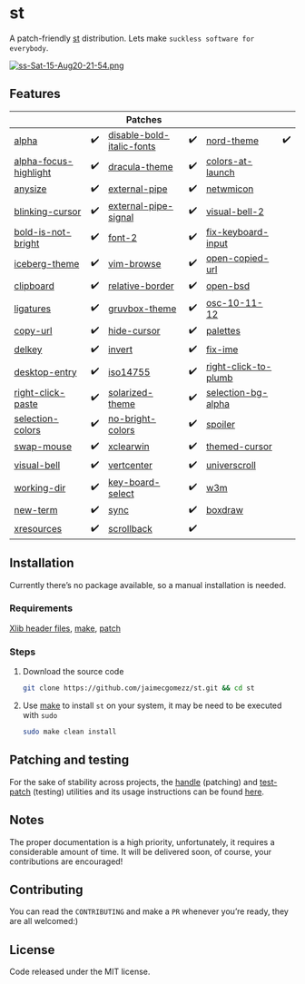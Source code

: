 # st

A patch-friendly [st](https://st.suckless.org/) distribution. Lets make `suckless software for everybody`.

[![ss-Sat-15-Aug20-21-54.png](https://i.postimg.cc/zfKKZKFs/ss-Sat-15-Aug20-21-54.png)](https://postimg.cc/GB3HvBNK)

## Features

|                                                              |      | Patches                                                      |      |                                                              |      |
| ------------------------------------------------------------ | ---- | ------------------------------------------------------------ | ---- | ------------------------------------------------------------ | ---- |
| [alpha](https://st.suckless.org/patches/alpha/)              | ✔️    | [disable-bold-italic-fonts](https://st.suckless.org/patches/disable_bold_italic_fonts/) | ✔️    | [nord-theme](https://st.suckless.org/patches/nordtheme/)     | ✔️    |
| [alpha-focus-highlight](https://st.suckless.org/patches/alpha_focus_highlight/) | ✔️    | [dracula-theme](https://st.suckless.org/patches/dracula/)    | ✔️    | [colors-at-launch](https://st.suckless.org/patches/colors_at_launch/) |      |
| [anysize](https://st.suckless.org/patches/anysize/)          | ✔️    | [external-pipe](https://st.suckless.org/patches/externalpipe/) | ✔️    | [netwmicon](https://st.suckless.org/patches/netwmicon/)      |      |
| [blinking-cursor](https://st.suckless.org/patches/blinking_cursor/) | ✔️    | [external-pipe-signal](https://st.suckless.org/patches/externalpipe-signal/) | ✔️    | [visual-bell-2](https://st.suckless.org/patches/visualbell2/) |      |
| [bold-is-not-bright](https://st.suckless.org/patches/bold-is-not-bright/) | ✔️    | [font-2](https://st.suckless.org/patches/font2/)             | ✔️    | [fix-keyboard-input](https://st.suckless.org/patches/fix_keyboard_input/) |      |
| [iceberg-theme](https://notabug.org/vejetaryenvampir/st-iceberg) | ✔️    | [vim-browse](https://st.suckless.org/patches/vim_browse/)    | ✔️    | [open-copied-url](https://st.suckless.org/patches/open_copied_url/) |      |
| [clipboard](https://st.suckless.org/patches/clipboard/)      | ✔️    | [relative-border](https://st.suckless.org/patches/relativeborder/) | ✔️    | [open-bsd](https://st.suckless.org/patches/openbsd/)         |      |
| [ligatures](https://st.suckless.org/patches/ligatures/)      | ✔️    | [gruvbox-theme](https://st.suckless.org/patches/gruvbox/)    | ✔️    | [osc-10-11-12](https://st.suckless.org/patches/osc_10_11_12/) |      |
| [copy-url](https://st.suckless.org/patches/copyurl/)         | ✔️    | [hide-cursor](https://st.suckless.org/patches/hidecursor/)   | ✔️    | [palettes](https://st.suckless.org/patches/palettes/)        |      |
| [delkey](https://st.suckless.org/patches/delkey/)            | ✔️    | [invert](https://st.suckless.org/patches/invert/)            | ✔️    | [fix-ime](https://st.suckless.org/patches/fix_ime/)          |      |
| [desktop-entry](https://st.suckless.org/patches/desktopentry/) | ✔️    | [iso14755](https://st.suckless.org/patches/iso14755/)        | ✔️    | [right-click-to-plumb](https://st.suckless.org/patches/right_click_to_plumb/) |      |
| [right-click-paste](https://st.suckless.org/patches/rightclickpaste/) | ✔️    | [solarized-theme](https://st.suckless.org/patches/solarized/) | ✔️    | [selection-bg-alpha](https://st.suckless.org/patches/selectionbg-alpha/) |      |
| [selection-colors](https://st.suckless.org/patches/selectioncolors/) | ✔️    | [no-bright-colors](https://st.suckless.org/patches/solarized/st-no_bold_colors-20170623-b331da5.diff) | ✔️    | [spoiler](https://st.suckless.org/patches/spoiler/)          |      |
| [swap-mouse](https://st.suckless.org/patches/swapmouse/)     | ✔️    | [xclearwin](https://st.suckless.org/patches/xclearwin/)      | ✔️    | [themed-cursor](https://st.suckless.org/patches/themed_cursor/) |      |
| [visual-bell](https://st.suckless.org/patches/visualbell/)   | ✔️    | [vertcenter](https://st.suckless.org/patches/vertcenter/)    | ✔️    | [universcroll](https://st.suckless.org/patches/universcroll/) |      |
| [working-dir](https://st.suckless.org/patches/workingdir/)   | ✔️    | [key-board-select](https://st.suckless.org/patches/keyboard_select/) | ✔️    | [w3m](https://st.suckless.org/patches/w3m/)                  |      |
| [new-term](https://st.suckless.org/patches/newterm/)         | ✔️    | [sync](https://st.suckless.org/patches/sync/)                | ✔️    | [boxdraw](https://st.suckless.org/patches/boxdraw/)          |      |
| [xresources](https://st.suckless.org/patches/xresources/)    | ✔️    | [scrollback](https://st.suckless.org/patches/scrollback/)    | ✔️    |                                                              |      |



## Installation

Currently there’s no package available, so a manual installation is needed.

### Requirements

[Xlib header files](https://tronche.com/gui/x/xlib/introduction/header.html), [make](https://www.gnu.org/software/make/), [patch](https://man7.org/linux/man-pages/man1/patch.1.html)

### Steps


1. Download the source code

   ```sh
   git clone https://github.com/jaimecgomezz/st.git && cd st
   ```

2. Use [make](https://www.gnu.org/software/make/) to install `st` on your system, it may be need to be executed with `sudo`

   ```sh
   sudo make clean install
   ```



## Patching and testing

For the sake of stability across projects, the [handle](https://github.com/jaimecgomezz/suckless-patchers/blob/master/handle) (patching) and [test-patch](https://github.com/jaimecgomezz/suckless-patchers/blob/master/test-patch) (testing) utilities and its usage instructions can be found [here](https://github.com/jaimecgomezz/suckless-patchers).



## Notes

The proper documentation is a high priority, unfortunately, it requires a considerable amount of time. It will be delivered soon, of course, your contributions are encouraged!




## Contributing

You can read the `CONTRIBUTING` and make a `PR` whenever you’re ready, they are all welcomed:)



## License

 Code released under the MIT license.
